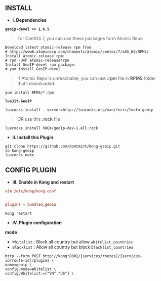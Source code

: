 ## **INSTALL**

* **I. Dependencies**

**`geoip-devel >= 1.6.5`**
> For CentOS 7, you can use these packages form Atomic Repo
```
Download latest atomic-release rpm from
# http://www6.atomicorp.com/channels/atomic/centos/7/x86_64/RPMS/
Install atomic-release rpm:
# rpm -Uvh atomic-release*rpm
Install GeoIP-devel rpm package:
# yum install GeoIP-devel
```
> If Atomic Repo is unreachable, you can use **.rpm** file in **RPMS** folder that I downloaded.
```
yum install RPMS/*.rpm
```

**`luaJit-GeoIP`**
```
luarocks install --server=http://luarocks.org/manifests/leafo geoip
```
> OR use this **.rock** file
```
luarocks install ROCK/geoip-dev-1.all.rock
```

* **II. Install this Plugin**
```
git clone https://github.com/dontmint/kong-geoip.git
cd kong-geoip
luarocks make
```

## **CONFIG PLUGIN**

* **III. Enable in Kong and restart**

```conf
vim /etc/kong/kong.conf

...
plugins = bundled,geoip
```

```
kong restart
```

* **IV. Plugin configuration**

**mode**
+ `Whitelist` : Block all country but allow `whitelist_countries`
+ `Blacklist` : Allow all country but block `blacklist_countries`

```
http --form POST http://kong:8001/[services/routes]/[services-id/route-id]/plugins \
name=geoip \
config.mode=Whitelist \
config.Whitelist:=["VN","US"] \
```


